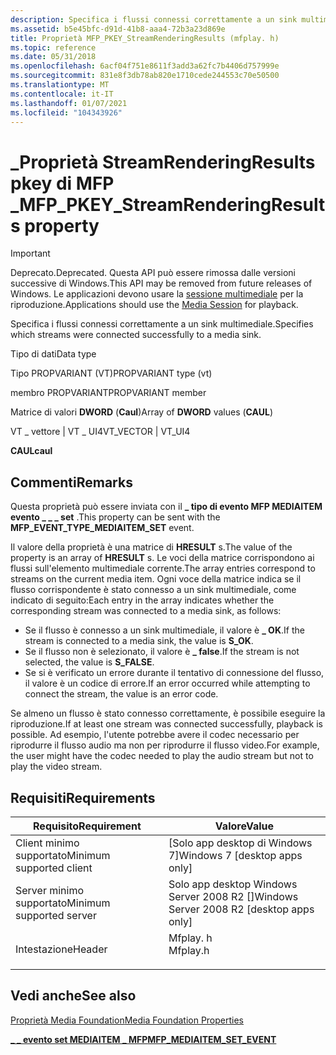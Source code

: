```yaml
---
description: Specifica i flussi connessi correttamente a un sink multimediale.
ms.assetid: b5e45bfc-d91d-41b8-aaa4-72b3a23d869e
title: Proprietà MFP_PKEY_StreamRenderingResults (mfplay. h)
ms.topic: reference
ms.date: 05/31/2018
ms.openlocfilehash: 6acf04f751e8611f3add3a62fc7b4406d757999e
ms.sourcegitcommit: 831e8f3db78ab820e1710cede244553c70e50500
ms.translationtype: MT
ms.contentlocale: it-IT
ms.lasthandoff: 01/07/2021
ms.locfileid: "104343926"
---
```

# <a name="mfp_pkey_streamrenderingresults-property"></a><span data-ttu-id="49aae-103">\_Proprietà StreamRenderingResults pkey di MFP \_</span><span class="sxs-lookup"><span data-stu-id="49aae-103">MFP\_PKEY\_StreamRenderingResults property</span></span>

> [!IMPORTANT]
> <span data-ttu-id="49aae-104">Deprecato.</span><span class="sxs-lookup"><span data-stu-id="49aae-104">Deprecated.</span></span> <span data-ttu-id="49aae-105">Questa API può essere rimossa dalle versioni successive di Windows.</span><span class="sxs-lookup"><span data-stu-id="49aae-105">This API may be removed from future releases of Windows.</span></span> <span data-ttu-id="49aae-106">Le applicazioni devono usare la [sessione multimediale](media-session.md) per la riproduzione.</span><span class="sxs-lookup"><span data-stu-id="49aae-106">Applications should use the [Media Session](media-session.md) for playback.</span></span>

 

<span data-ttu-id="49aae-107">Specifica i flussi connessi correttamente a un sink multimediale.</span><span class="sxs-lookup"><span data-stu-id="49aae-107">Specifies which streams were connected successfully to a media sink.</span></span>



<span data-ttu-id="49aae-108">Tipo di dati</span><span class="sxs-lookup"><span data-stu-id="49aae-108">Data type</span></span>

<span data-ttu-id="49aae-109">Tipo PROPVARIANT (VT)</span><span class="sxs-lookup"><span data-stu-id="49aae-109">PROPVARIANT type (vt)</span></span>

<span data-ttu-id="49aae-110">membro PROPVARIANT</span><span class="sxs-lookup"><span data-stu-id="49aae-110">PROPVARIANT member</span></span>

<span data-ttu-id="49aae-111">Matrice di valori **DWORD** (**Caul**)</span><span class="sxs-lookup"><span data-stu-id="49aae-111">Array of **DWORD** values (**CAUL**)</span></span>

<span data-ttu-id="49aae-112">VT \_ vettore \| VT \_ UI4</span><span class="sxs-lookup"><span data-stu-id="49aae-112">VT\_VECTOR \| VT\_UI4</span></span>

<span data-ttu-id="49aae-113">**CAUL**</span><span class="sxs-lookup"><span data-stu-id="49aae-113">**caul**</span></span>



## <a name="remarks"></a><span data-ttu-id="49aae-114">Commenti</span><span class="sxs-lookup"><span data-stu-id="49aae-114">Remarks</span></span>

<span data-ttu-id="49aae-115">Questa proprietà può essere inviata con il **\_ tipo di evento MFP MEDIAITEM evento \_ \_ \_ set** .</span><span class="sxs-lookup"><span data-stu-id="49aae-115">This property can be sent with the **MFP\_EVENT\_TYPE\_MEDIAITEM\_SET** event.</span></span>

<span data-ttu-id="49aae-116">Il valore della proprietà è una matrice di **HRESULT** s.</span><span class="sxs-lookup"><span data-stu-id="49aae-116">The value of the property is an array of **HRESULT** s.</span></span> <span data-ttu-id="49aae-117">Le voci della matrice corrispondono ai flussi sull'elemento multimediale corrente.</span><span class="sxs-lookup"><span data-stu-id="49aae-117">The array entries correspond to streams on the current media item.</span></span> <span data-ttu-id="49aae-118">Ogni voce della matrice indica se il flusso corrispondente è stato connesso a un sink multimediale, come indicato di seguito:</span><span class="sxs-lookup"><span data-stu-id="49aae-118">Each entry in the array indicates whether the corresponding stream was connected to a media sink, as follows:</span></span>

-   <span data-ttu-id="49aae-119">Se il flusso è connesso a un sink multimediale, il valore è **\_ OK**.</span><span class="sxs-lookup"><span data-stu-id="49aae-119">If the stream is connected to a media sink, the value is **S\_OK**.</span></span>
-   <span data-ttu-id="49aae-120">Se il flusso non è selezionato, il valore è **\_ false**.</span><span class="sxs-lookup"><span data-stu-id="49aae-120">If the stream is not selected, the value is **S\_FALSE**.</span></span>
-   <span data-ttu-id="49aae-121">Se si è verificato un errore durante il tentativo di connessione del flusso, il valore è un codice di errore.</span><span class="sxs-lookup"><span data-stu-id="49aae-121">If an error occurred while attempting to connect the stream, the value is an error code.</span></span>

<span data-ttu-id="49aae-122">Se almeno un flusso è stato connesso correttamente, è possibile eseguire la riproduzione.</span><span class="sxs-lookup"><span data-stu-id="49aae-122">If at least one stream was connected successfully, playback is possible.</span></span> <span data-ttu-id="49aae-123">Ad esempio, l'utente potrebbe avere il codec necessario per riprodurre il flusso audio ma non per riprodurre il flusso video.</span><span class="sxs-lookup"><span data-stu-id="49aae-123">For example, the user might have the codec needed to play the audio stream but not to play the video stream.</span></span>

## <a name="requirements"></a><span data-ttu-id="49aae-124">Requisiti</span><span class="sxs-lookup"><span data-stu-id="49aae-124">Requirements</span></span>



| <span data-ttu-id="49aae-125">Requisito</span><span class="sxs-lookup"><span data-stu-id="49aae-125">Requirement</span></span> | <span data-ttu-id="49aae-126">Valore</span><span class="sxs-lookup"><span data-stu-id="49aae-126">Value</span></span> |
|-------------------------------------|-------------------------------------------------------------------------------------|
| <span data-ttu-id="49aae-127">Client minimo supportato</span><span class="sxs-lookup"><span data-stu-id="49aae-127">Minimum supported client</span></span><br/> | <span data-ttu-id="49aae-128">\[Solo app desktop di Windows 7\]</span><span class="sxs-lookup"><span data-stu-id="49aae-128">Windows 7 \[desktop apps only\]</span></span><br/>                                          |
| <span data-ttu-id="49aae-129">Server minimo supportato</span><span class="sxs-lookup"><span data-stu-id="49aae-129">Minimum supported server</span></span><br/> | <span data-ttu-id="49aae-130">Solo app desktop Windows Server 2008 R2 \[\]</span><span class="sxs-lookup"><span data-stu-id="49aae-130">Windows Server 2008 R2 \[desktop apps only\]</span></span><br/>                             |
| <span data-ttu-id="49aae-131">Intestazione</span><span class="sxs-lookup"><span data-stu-id="49aae-131">Header</span></span><br/>                   | <dl> <span data-ttu-id="49aae-132"><dt>Mfplay. h</dt></span><span class="sxs-lookup"><span data-stu-id="49aae-132"><dt>Mfplay.h</dt></span></span> </dl> |



## <a name="see-also"></a><span data-ttu-id="49aae-133">Vedi anche</span><span class="sxs-lookup"><span data-stu-id="49aae-133">See also</span></span>

<dl> <dt>

[<span data-ttu-id="49aae-134">Proprietà Media Foundation</span><span class="sxs-lookup"><span data-stu-id="49aae-134">Media Foundation Properties</span></span>](media-foundation-properties.md)
</dt> <dt>

[<span data-ttu-id="49aae-135">**\_ \_ evento set MEDIAITEM \_ MFP**</span><span class="sxs-lookup"><span data-stu-id="49aae-135">**MFP\_MEDIAITEM\_SET\_EVENT**</span></span>](/windows/desktop/api/mfplay/ns-mfplay-mfp_mediaitem_set_event)
</dt> </dl>

 

 




